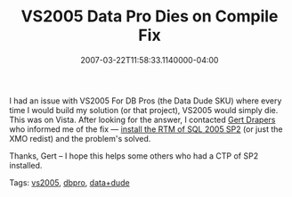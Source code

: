 ﻿---
title: VS2005 Data Pro Dies on Compile Fix
date: "2007-03-22T11:58:33.1140000-04:00"
description: I had an issue with VS2005 For DB Pros (the Data Dude SKU) where
featuredImage: img/vs2005-data-pro-dies-on-compile-fix-featured.png
---

I had an issue with VS2005 For DB Pros (the Data Dude SKU) where every time I would build my solution (or that project), VS2005 would simply die. This was on Vista. After looking for the answer, I contacted [Gert Drapers](http://blogs.msdn.com/gertd) who informed me of the fix — [install the RTM of SQL 2005 SP2](http://blogs.msdn.com/gertd/archive/2007/02/19/sql-server-2005-sp2.aspx) (or just the XMO redist) and the problem's solved.

Thanks, Gert – I hope this helps some others who had a CTP of SP2 installed.

Tags: [vs2005](http://technorati.com/tag/vs2005), [dbpro](http://technorati.com/tag/dbpro), [data+dude](http://technorati.com/tag/data+dude)


